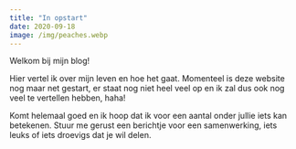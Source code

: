 ```yaml
---
title: "In opstart"
date: 2020-09-18
image: /img/peaches.webp
---
```


Welkom bij mijn blog!

Hier vertel ik over mijn leven en hoe het gaat. Momenteel is deze website nog maar net gestart, er staat nog niet heel veel op en ik zal dus ook nog veel te vertellen hebben, haha!

Komt helemaal goed en ik hoop dat ik voor een aantal onder jullie iets kan betekenen. Stuur me gerust een berichtje voor een samenwerking, iets leuks of iets droevigs dat je wil delen.